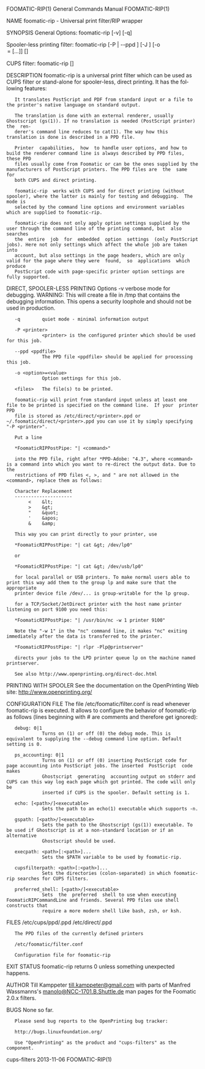 
FOOMATIC-RIP(1)                                               General Commands Manual                                              FOOMATIC-RIP(1)

NAME
       foomatic-rip - Universal print filter/RIP wrapper

SYNOPSIS
   General Options:
       foomatic-rip [-v] [-q] <mode-specific options>

   Spooler-less printing filter:
       foomatic-rip [-P <printer>  |  --ppd  <ppdfile> ]  [-J <jobtitle> ] [-o  <option>=<value>  [...]]  [<files>]

   CUPS filter:
       foomatic-rip <jobid> <user> <jobtitle> <numcopies> <options> [<file>]

DESCRIPTION
       foomatic-rip is a universal print filter which can be used as CUPS filter or stand-alone for spooler-less, direct printing. It has the fol‐
       lowing features:

       It translates PostScript and PDF from standard input or a file to the printer's native language on standard output.

       The translation is done with an external renderer, usually Ghostscript (gs(1)). If no translation is needed (PostScript printer)  the  ren‐
       derer's command line reduces to cat(1). The way how this translation is done is described in a PPD file.

       Printer  capabilities,  how  to handle user options, and how to build the renderer command line is always described by PPD files, these PPD
       files usually come from Foomatic or can be the ones supplied by the manufacturers of PostScript printers. The PPD files are  the  same  for
       both CUPS and direct printing.

       foomatic-rip  works with CUPS and for direct printing (without spooler), where the latter is mainly for testing and debugging.  The mode is
       selected by the command line options and environment variables which are supplied to foomatic-rip.

       foomatic-rip does not only apply option settings supplied by the user through the command line of the printing command, but  also  searches
       the  entire  job  for  embedded  option  settings  (only PostScript jobs). Here not only settings which affect the whole job are taken into
       account, but also settings in the page headers, which are only valid for the page where they were  found,  so  applications  which  produce
       PostScript code with page-specific printer option settings are fully supported.

DIRECT, SPOOLER-LESS PRINTING
   Options
       -v        verbose  mode  for  debugging.   WARNING:  This will create a file in /tmp that contains the debugging information.  This opens a
                 security loophole and should not be used in production.

       -q        quiet mode - minimal information output

       -P <printer>
                 <printer> is the configured printer which should be used for this job.

       --ppd <ppdfile>
                 The PPD file <ppdfile> should be applied for processing this job.

       -o <option>=<value>
                 Option settings for this job.

       <files>   The file(s) to be printed.

       foomatic-rip will print from standard input unless at least one file to be printed is specified on the command line.  If your  printer  PPD
       file is stored as /etc/direct/<printer>.ppd or ~/.foomatic/direct/<printer>.ppd you can use it by simply specifying "-P <printer>".

       Put a line

       *FoomaticRIPPostPipe: "| <command>"

       into the PPD file, right after *PPD-Adobe: "4.3", where <command> is a command into which you want to re-direct the output data. Due to the
       restrictions of PPD files <, >, and " are not allowed in the <command>, replace them as follows:

       Character Replacement
       ---------------------
            <    &lt;
            >    &gt;
            "    &quot;
            '    &apos;
            &    &amp;

       This way you can print directly to your printer, use

       *FoomaticRIPPostPipe: "| cat &gt; /dev/lp0"

       or

       *FoomaticRIPPostPipe: "| cat &gt; /dev/usb/lp0"

       for local parallel or USB printers. To make normal users able to print this way add them to the group lp and make sure that the appropriate
       printer device file /dev/... is group-writable for the lp group.

       for a TCP/Socket/JetDirect printer with the host name printer listening on port 9100 you need this:

       *FoomaticRIPPostPipe: "| /usr/bin/nc -w 1 printer 9100"

       Note the "-w 1" in the "nc" command line, it makes "nc" exiting immediately after the data is transferred to the printer.

       *FoomaticRIPPostPipe: "| rlpr -Plp@printserver"

       directs your jobs to the LPD printer queue lp on the machine named printserver.

       See also http://www.openprinting.org/direct-doc.html

PRINTING WITH SPOOLER
       See the documentation on the OpenPrinting Web site: http://www.openprinting.org/

CONFIGURATION FILE
       The  file  /etc/foomatic/filter.conf  is  read  whenever  foomatic-rip  is executed. It allows to configure the behavior of foomatic-rip as
       follows (lines beginning with # are comments and therefore get ignored):

       debug: 0|1
                 Turns on (1) or off (0) the debug mode. This is equivalent to supplying the --debug command line option. Default setting is 0.

       ps_accounting: 0|1
                 Turns on (1) or off (0) inserting PostScript code for page accounting into PostScript jobs. The inserted  PostScript  code  makes
                 Ghostscript  generating  accounting output on stderr and CUPS can this way log each page which got printed. The code will only be
                 inserted if CUPS is the spooler. Default setting is 1.

       echo: [<path>/]<executable>
                 Sets the path to an echo(1) executable which supports -n.

       gspath: [<path>/]<executable>
                 Sets the path to the Ghostscript (gs(1)) executable. To be used if Ghostscript is at a non-standard location or if an alternative
                 Ghostscript should be used.

       execpath: <path>[:<path>]...
                 Sets the $PATH variable to be used by foomatic-rip.

       cupsfilterpath: <path>[:<path>]...
                 Sets the directories (colon-separated) in which foomatic-rip searches for CUPS filters.

       preferred_shell: [<path>/]<executable>
                 Sets  the  preferred  shell to use when executing FoomaticRIPCommandLine and friends. Several PPD files use shell constructs that
                 require a more modern shell like bash, zsh, or ksh.

FILES
       /etc/cups/ppd/<printer>.ppd
       /etc/direct/<printer>.ppd

       The PPD files of the currently defined printers

       /etc/foomatic/filter.conf

       Configuration file for foomatic-rip

EXIT STATUS
       foomatic-rip returns 0 unless something unexpected happens.

AUTHOR
       Till Kamppeter <till.kamppeter@gmail.com> with parts of Manfred Wassmanns's <manolo@NCC-1701.B.Shuttle.de> man pages for the Foomatic 2.0.x
       filters.

BUGS
       None so far.

       Please send bug reports to the OpenPrinting bug tracker:

       http://bugs.linuxfoundation.org/

       Use "OpenPrinting" as the product and "cups-filters" as the component.

cups-filters                                                        2013-11-06                                                     FOOMATIC-RIP(1)
